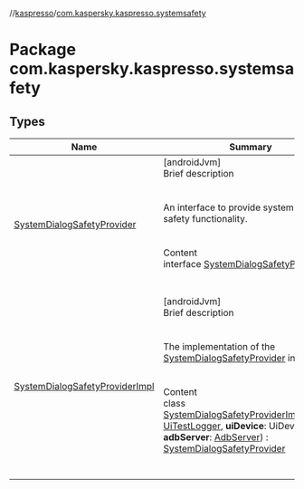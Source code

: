 //[kaspresso](../index.md)/[com.kaspersky.kaspresso.systemsafety](index.md)



# Package com.kaspersky.kaspresso.systemsafety  


## Types  
  
|  Name|  Summary| 
|---|---|
| [SystemDialogSafetyProvider](-system-dialog-safety-provider/index.md)| [androidJvm]  <br>Brief description  <br><br><br>An interface to provide system dialog safety functionality.<br><br>  <br>Content  <br>interface [SystemDialogSafetyProvider](-system-dialog-safety-provider/index.md)  <br><br><br>
| [SystemDialogSafetyProviderImpl](-system-dialog-safety-provider-impl/index.md)| [androidJvm]  <br>Brief description  <br><br><br>The implementation of the [SystemDialogSafetyProvider](-system-dialog-safety-provider/index.md) interface.<br><br>  <br>Content  <br>class [SystemDialogSafetyProviderImpl](-system-dialog-safety-provider-impl/index.md)(**logger**: [UiTestLogger](../com.kaspersky.kaspresso.logger/-ui-test-logger/index.md), **uiDevice**: UiDevice, **adbServer**: [AdbServer](../com.kaspersky.kaspresso.device.server/-adb-server/index.md)) : [SystemDialogSafetyProvider](-system-dialog-safety-provider/index.md)  <br><br><br>

